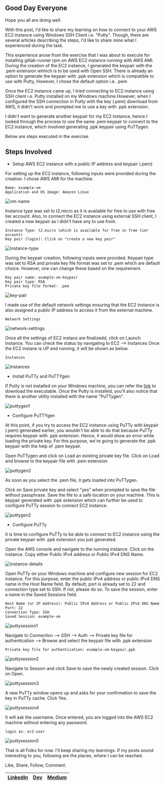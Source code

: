 ## Good Day Everyone

Hope you all are doing well.

With this post, I'd like to share my learning on how to connect to your AWS EC2 instance using Windows SSH Client i.e. "Putty".
Though, there are several articles describing the steps, I'd like to share mine what I experienced during the task. 

This experience arose from the exercise that I was about to execute for installing gitlab-runner rpm on AWS EC2 instance running with AWS AMI.
During the creation of the EC2 instance, I generated the keypair with the .pem extension whhich is to be used with Open SSH. There is already an option to generate the keypair with .ppk extension which is compatible to use with Putty, However, I chose the default option i.e. .pem

Once the EC2 instance came up, I tried connecting to EC2 instance using SSH client i.e. Putty installed on my Windows machine.However, when I configured the SSH connection in Putty with the key (.pem) download from AWS, it didn't work and prompted me to use a key with .ppk extension.

I didn't want to generate another keypair for my EC2 instance, hence I looked through the process to use the same .pem keypair to connect to the EC2 instance, which involved generating .ppk keypair using PuTTygen.

Below are steps executed in the exercise.

## Steps Involved

- Setup AWS EC2 instance with a public IP address and keypair (.pem)

For setting up the EC2 instance, following inputs were provided during the creation. I chose AWS AMI for the machine.

```
Name: example-vm
Application and OS Image: Amazon Linux
```
![vm-name](images/03-connect-ec2-vm-using-putty/example-vm-1.png)

Instance type was set to t2.micro as it is available for free to use with free tier account.
Also, to connect the EC2 instance using external SSH client, I created a new keypair as I didn't have any to use from.

```
Instance Type: t2.micro (which is available for free in free tier account)
Key pair (login): Click on "create a new key pair"
```
![instance-type](images/03-connect-ec2-vm-using-putty/example-vm-2.png)

During the keypair creation, following inputs were provided. Keypair type was set to RSA and private key file format was set to .pem which are default choice. However, one can change these based on the requirement.

```
Key pair name: example-vm-keypair
Key pair type: RSA
Private key file format: .pem
```
![key-pair](images/03-connect-ec2-vm-using-putty/example-vm-5.png)

I made use of the default network settings ensuring that the EC2 instance is also assigned a public IP address to access it from the external machine.

```
Network Settings
```
![network-settings](images/03-connect-ec2-vm-using-putty/example-vm-3.png)

Once all the settings of EC2 instace are finalizedd, click on Launch Instance. You can check the status by navigating to EC2 --> Instances
Once the EC2 instane is UP and running, it will be shown as below.

```
Instances
```
![instances](images/03-connect-ec2-vm-using-putty/example-vm-4.png)


- Install PuTTy and PuTTYgen

If Putty is not installed on your Windows machine, you can refer the [link](https://www.putty.org/) to download the executable.
Once the Putty is installed, you'll also notice that there is another utility installed with the name "PuTTygen".

![puttygen1](images/03-connect-ec2-vm-using-putty/example-vm-6.png)

- Configure PuTTYgen

At this point, if you try to access the EC2 instance using PuTTy with keypair (.pem) generated earlier, you wouldn't be able to do that because PuTTy requires keypair with .ppk extension. Hence, it would show an error while loading the private key. For this purpose, we're going to generate the .ppk keypair with the help of .pem keypair.

Open PuTTygen and click on Load an existing private key file. Click on Load and browse to the keypair file with .pem extension

![puttygen2](images/03-connect-ec2-vm-using-putty/example-vm-7.png)

As soon as you select the .pem file, it gets loaded into PuTTygen.

Click on Save private key and select "yes" when prompted to save the file without passphrase. Save the file to a safe location on your machine.
This is keypair generated with .ppk extension which can further be used to configure PuTTy session to connect EC2 instance.

![puttygen2](images/03-connect-ec2-vm-using-putty/example-vm-8.png)

- Configure PuTTy

It is time to configure PuTTy to be able to connect to EC2 instance using the private keypair with .ppk extension you just generated.

Open the AWS console and navigate to the running instance. Click on the instance.
Copy either Public IPv4 address or Public IPv4 DNS Name.

![instance-details](images/03-connect-ec2-vm-using-putty/example-vm-9.png)

Open PuTTy on your Windows machine and configure new session for EC2 instance.
For this purpose, enter the public IPv4 address or public IPv4 DNS name in the Host Name field. By default, port is already set to 22 and connection type set to SSH.
If not, please do so.
To save the session, enter a name in the Saved Sessions field.

```
Host Name (or IP Address): Public IPv4 Address or Public IPv4 DNS Name
Port: 22
Connection Type: SSH
Saved Session: example-vm
```

![puttysession1](images/03-connect-ec2-vm-using-putty/example-vm-10.png)

Navigate to Connection --> SSH --> Auth --> Private key file for authentication --> Browse and select the keypair file with .ppk extension

```
Private key file for authentication: example-vm-keypair.ppk
```

![puttysession2](images/03-connect-ec2-vm-using-putty/example-vm-11.png)

Navigate to Session and click Save to save the newly created session. Click on Open.

![puttysession3](images/03-connect-ec2-vm-using-putty/example-vm-12.png)

A new PuTTy window opens up and asks for your confirmation to save the key in PuTTy cache. Click Yes.

![puttysession4](images/03-connect-ec2-vm-using-putty/example-vm-13.png)

It will ask the username. Once entered, you are logged into the AWS EC2 machine without entering any password.

```
login as: ec2-user
```

![puttysession5](images/03-connect-ec2-vm-using-putty/example-vm-14.png)

That is all Folks for now. I'll keep sharing my learnings. If my posts sound interesting to you, following are the places, where I can be reached.

Like, Share, Follow, Comment.

| [LinkedIn](https://www.linkedin.com/in/prabhatsingh/) | [Dev](https://dev.to/prabhatsingh014) | [Medium](https://medium.com/@prabhatsingh014) |
| ------ | ------ | ------ |
